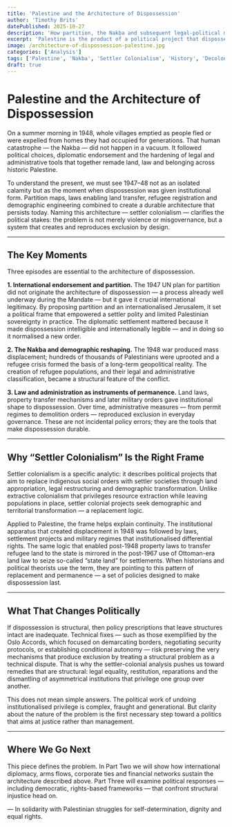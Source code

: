 ```yaml
---
title: 'Palestine and the Architecture of Dispossession'
author: 'Timothy Brits'
datePublished: 2025-10-27
description: 'How partition, the Nakba and subsequent legal-political measures created a durable system of dispossession — and why understanding settler colonialism is necessary to make sense of the present.'
excerpt: 'Palestine is the product of a political project that dispossessed its people, remapped its land and normalised legal asymmetries. This piece traces the architecture of that dispossession and explains why naming the operation matters for justice.'
image: /architecture-of-dispossession-palestine.jpg
categories: ['Analysis']
tags: ['Palestine', 'Nakba', 'Settler Colonialism', 'History', 'Decolonisation']
draft: true
---
```


# Palestine and the Architecture of Dispossession

On a summer morning in 1948, whole villages emptied as people fled or were expelled from homes they had occupied for generations. That human catastrophe — the Nakba — did not happen in a vacuum. It followed political choices, diplomatic endorsement and the hardening of legal and administrative tools that together remade land, law and belonging across historic Palestine.

To understand the present, we must see 1947–48 not as an isolated calamity but as the moment when dispossession was given institutional form. Partition maps, laws enabling land transfer, refugee registration and demographic engineering combined to create a durable architecture that persists today. Naming this architecture — settler colonialism — clarifies the political stakes: the problem is not merely violence or misgovernance, but a system that creates and reproduces exclusion by design.

---

## The Key Moments

Three episodes are essential to the architecture of dispossession.

**1. International endorsement and partition.** The 1947 UN plan for partition did not originate the architecture of dispossession — a process already well underway during the Mandate — but it gave it crucial international legitimacy. By proposing partition and an internationalised Jerusalem, it set a political frame that empowered a settler polity and limited Palestinian sovereignty in practice. The diplomatic settlement mattered because it made dispossession intelligible and internationally legible — and in doing so it normalised a new order.

**2. The Nakba and demographic reshaping.** The 1948 war produced mass displacement; hundreds of thousands of Palestinians were uprooted and a refugee crisis formed the basis of a long-term geopolitical reality. The creation of refugee populations, and their legal and administrative classification, became a structural feature of the conflict.

**3. Law and administration as instruments of permanence.** Land laws, property transfer mechanisms and later military orders gave institutional shape to dispossession. Over time, administrative measures — from permit regimes to demolition orders — reproduced exclusion in everyday governance. These are not incidental policy errors; they are the tools that make dispossession durable.

---

## Why “Settler Colonialism” Is the Right Frame

Settler colonialism is a specific analytic: it describes political projects that aim to replace indigenous social orders with settler societies through land appropriation, legal restructuring and demographic transformation. Unlike extractive colonialism that privileges resource extraction while leaving populations in place, settler colonial projects seek demographic and territorial transformation — a replacement logic.

Applied to Palestine, the frame helps explain continuity. The institutional apparatus that created displacement in 1948 was followed by laws, settlement projects and military regimes that institutionalised differential rights. The same logic that enabled post-1948 property laws to transfer refugee land to the state is mirrored in the post-1967 use of Ottoman-era land law to seize so-called “state land” for settlements. When historians and political theorists use the term, they are pointing to this pattern of replacement and permanence — a set of policies designed to make dispossession last.

---

## What That Changes Politically

If dispossession is structural, then policy prescriptions that leave structures intact are inadequate. Technical fixes — such as those exemplified by the Oslo Accords, which focused on demarcating borders, negotiating security protocols, or establishing conditional autonomy — risk preserving the very mechanisms that produce exclusion by treating a structural problem as a technical dispute. That is why the settler-colonial analysis pushes us toward remedies that are structural: legal equality, restitution, reparations and the dismantling of asymmetrical institutions that privilege one group over another.

This does not mean simple answers. The political work of undoing institutionalised privilege is complex, fraught and generational. But clarity about the nature of the problem is the first necessary step toward a politics that aims at justice rather than management.

---

## Where We Go Next

This piece defines the problem. In Part Two we will show how international diplomacy, arms flows, corporate ties and financial networks sustain the architecture described above. Part Three will examine political responses — including democratic, rights-based frameworks — that confront structural injustice head on.

— In solidarity with Palestinian struggles for self-determination, dignity and equal rights.
